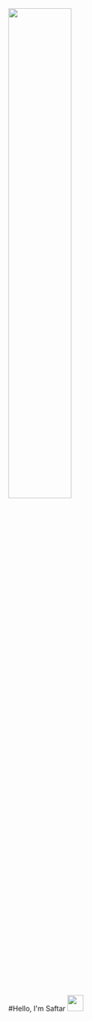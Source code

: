 <img src="https://cdn.dribbble.com/users/1235346/screenshots/3252385/job.gif" width="50%"/>

#Hello, I'm Saftar <img src="https://github.com/blackcater/blackcater/raw/main/images/Hi.gif" height="32"/>








